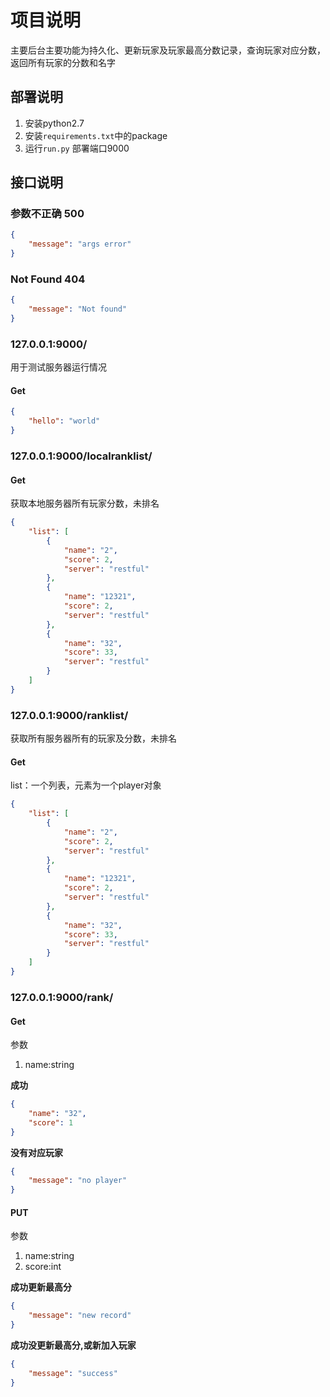# 项目说明 #
主要后台主要功能为持久化、更新玩家及玩家最高分数记录，查询玩家对应分数，返回所有玩家的分数和名字
## 部署说明 ##
1. 安装python2.7
2. 安装`requirements.txt`中的package
3. 运行`run.py`
部署端口9000
## 接口说明 ##
### 参数不正确 500 ###
```json
{
    "message": "args error"
}
```

### Not Found 404 ###
```json
{
    "message": "Not found"
}
```
### 127.0.0.1:9000/ ###
用于测试服务器运行情况
#### Get ####
```json
{
    "hello": "world"
}
```
### 127.0.0.1:9000/localranklist/ ###
#### Get ####
获取本地服务器所有玩家分数，未排名
```json
{
    "list": [
        {
            "name": "2",
            "score": 2,
			"server": "restful"
        },
        {
            "name": "12321",
            "score": 2,
			"server": "restful"
        },
        {
            "name": "32",
            "score": 33,
			"server": "restful"
        }
    ]
}
```

### 127.0.0.1:9000/ranklist/ ###
获取所有服务器所有的玩家及分数，未排名

#### Get ####
list：一个列表，元素为一个player对象
```json
{
    "list": [
        {
            "name": "2",
            "score": 2,
			"server": "restful"
        },
        {
            "name": "12321",
            "score": 2,
			"server": "restful"
        },
        {
            "name": "32",
            "score": 33,
			"server": "restful"
        }
    ]
}
```

### 127.0.0.1:9000/rank/ ###
#### Get ####
参数
1. name:string

**成功**
```json
{
    "name": "32",
    "score": 1
}

```
**没有对应玩家**
```json
{
    "message": "no player"
}
```

#### PUT ####
参数
1. name:string
2. score:int

**成功更新最高分**
```json
{
    "message": "new record"
}
```

**成功没更新最高分,或新加入玩家**
```json
{
    "message": "success"
}
```